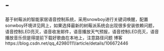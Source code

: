 # -
基于树莓派的智能家居语音控制系统，采用snowboy进行关键词唤醒，配置sonwboy环境详见网上，如果选择最新的树莓派系统会出现很多安装依赖问题，语音控制LED亮灭，语音收发邮件，语音播放天气预报，语音控制LED亮灭，语音播放音乐但是得提前下载好歌曲在本地上，注意路径问题
博客https://blog.csdn.net/qq_42980111/article/details/106672446
